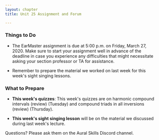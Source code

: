 ```yaml
---
layout: chapter
title: Unit 25 Assignment and Forum

---
```


### Things to Do

- The EarMaster assignment is due at 5:00 p.m. on Friday, March 27, 2020. Make sure to start your assignment well in advance of the deadline in case you experience any difficulties that might necessitate asking your section professor or TA for assistance.

- Remember to prepare the material we worked on last week for this week's sight singing lessons.

### What to Prepare

- **This week's quizzes**: This week's quizzes are on harmonic compound intervals (review) (Tuesday) and compound triads in all inversions (review) (Thursday).

- **This week's sight singing lesson** will be on the material we discussed during last week's lecture.

Questions? Please ask them on the Aural Skills Discord channel.